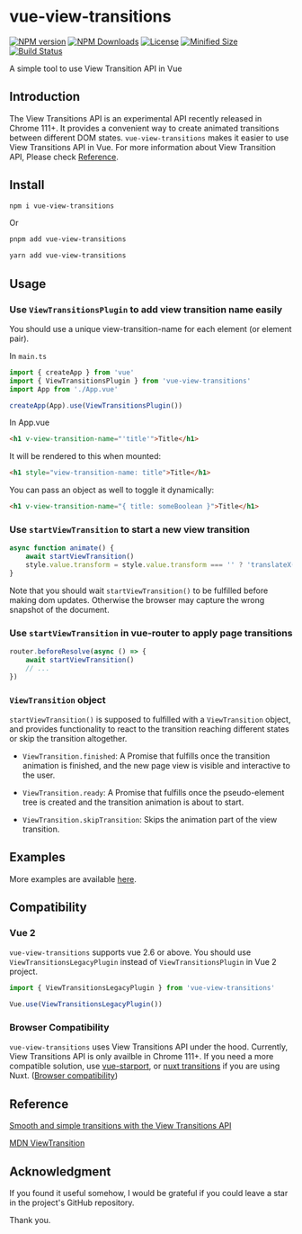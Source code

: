 # vue-view-transitions

[![NPM version][npm-image]][npm-url] [![NPM Downloads][npm-download]][npm-url] [![License][license]][license-url] [![Minified Size][minified-size]][npm-url] [![Build Status][build-status]][github-actions]

A simple tool to use View Transition API in Vue

## Introduction
The View Transitions API is an experimental API recently released in Chrome 111+. It provides a convenient way to create animated transitions between different DOM states. `vue-view-transitions` makes it easier to use View Transitions API in Vue. For more information about View Transition API, Please check [Reference](#reference).

## Install

```sh
npm i vue-view-transitions
```

Or

```sh
pnpm add vue-view-transitions
```

```sh
yarn add vue-view-transitions
```

## Usage

### Use `ViewTransitionsPlugin` to add view transition name easily

You should use a unique view-transition-name for each element (or element pair).

In `main.ts`

```js
import { createApp } from 'vue'
import { ViewTransitionsPlugin } from 'vue-view-transitions'
import App from './App.vue'

createApp(App).use(ViewTransitionsPlugin())
```

In App.vue

```html
<h1 v-view-transition-name="'title'">Title</h1>
```

It will be rendered to this when mounted:

```html
<h1 style="view-transition-name: title">Title</h1>
```

You can pass an object as well to toggle it dynamically:

```html
<h1 v-view-transition-name="{ title: someBoolean }">Title</h1>
```

### Use `startViewTransition` to start a new view transition


```js
async function animate() {
    await startViewTransition()
    style.value.transform = style.value.transform === '' ? 'translateX(50px)' : ''
}
```

Note that you should wait `startViewTransition()` to be fulfilled before making dom updates. Otherwise the browser may capture the wrong snapshot of the document.

### Use `startViewTransition` in vue-router to apply page transitions

```js
router.beforeResolve(async () => {
    await startViewTransition()
    // ...
})
```

### `ViewTransition` object

`startViewTransition()` is supposed to fulfilled with a `ViewTransition` object, and provides functionality to react to the transition reaching different states or skip the transition altogether.

- `ViewTransition.finished`: A Promise that fulfills once the transition animation is finished, and the new page view is visible and interactive to the user.

- `ViewTransition.ready`: A Promise that fulfills once the pseudo-element tree is created and the transition animation is about to start.

- `ViewTransition.skipTransition`: Skips the animation part of the view transition.

## Examples

More examples are available [here](https://stackblitz.com/edit/vue-view-transitions-examples?file=src%2Fmain.ts).

## Compatibility

### Vue 2
`vue-view-transitions` supports vue 2.6 or above. You should use `ViewTransitionsLegacyPlugin` instead of `ViewTransitionsPlugin` in Vue 2 project.

```js
import { ViewTransitionsLegacyPlugin } from 'vue-view-transitions'

Vue.use(ViewTransitionsLegacyPlugin())
```

### Browser Compatibility
`vue-view-transitions` uses View Transitions API under the hood. Currently, View Transitions API is only availble in Chrome 111+. If you need a more compatible solution, use [vue-starport](https://github.com/antfu/vue-starport), or [nuxt transitions](https://nuxt.com/docs/getting-started/transitions) if you are using Nuxt. ([Browser compatibility](https://developer.mozilla.org/en-US/docs/Web/API/View_Transitions_API#browser_compatibility))


## Reference

[Smooth and simple transitions with the View Transitions API](https://developer.chrome.com/docs/web-platform/view-transitions)

[MDN ViewTransition](https://developer.mozilla.org/en-US/docs/Web/API/ViewTransition)

## Acknowledgment

If you found it useful somehow, I would be grateful if you could leave a star in the project's GitHub repository.

Thank you.

[npm-url]: https://www.npmjs.com/package/vue-view-transitions
[npm-image]: https://badge.fury.io/js/vue-view-transitions.svg
[npm-download]: https://img.shields.io/npm/dw/vue-view-transitions
[license]: https://img.shields.io/github/license/Clarkkkk/vue-view-transitions
[license-url]: https://github.com/Clarkkkk/vue-view-transitions/blob/main/LICENSE.md
[minified-size]: https://img.shields.io/bundlephobia/min/vue-view-transitions
[build-status]: https://img.shields.io/github/actions/workflow/status/Clarkkkk/vue-view-transitions/.github%2Fworkflows%2Fpublish.yml
[github-actions]: https://github.com/Clarkkkk/vue-view-transitions/actions
